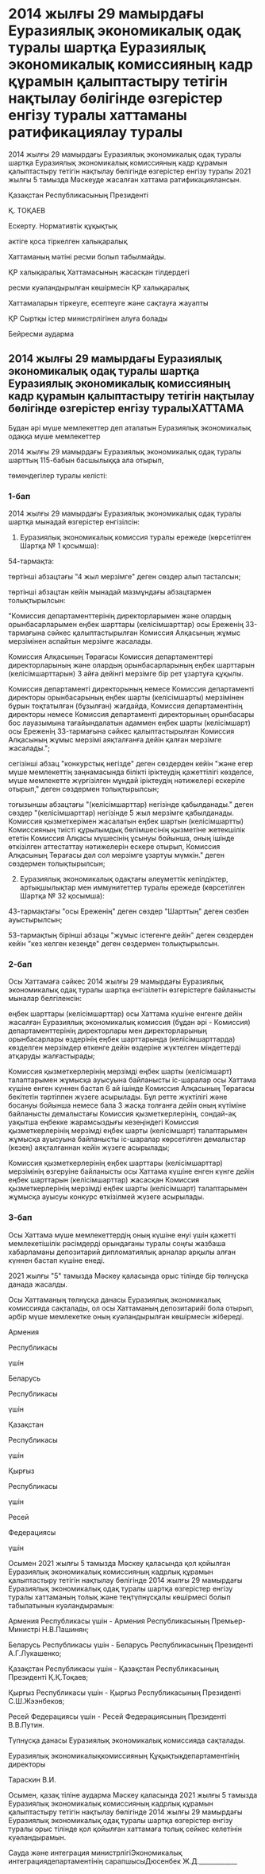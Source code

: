 # 2014 жылғы 29 мамырдағы Еуразиялық экономикалық одақ туралы шартқа Еуразиялық экономикалық комиссияның кадр құрамын қалыптастыру тетігін нақтылау бөлігінде өзгерістер енгізу туралы хаттаманы ратификациялау туралы 

2014 жылғы 29 мамырдағы Еуразиялық экономикалық одақ туралы шартқа Еуразиялық экономикалық комиссияның кадр құрамын қалыптастыру тетігін нақтылау бөлігінде өзгерістер енгізу туралы 2021 жылғы 5 тамызда Мәскеуде жасалған хаттама ратификациялансын.

Қазақстан Республикасының Президенті

Қ. ТОҚАЕВ

Ескерту. Нормативтік құқықтық

актіге қоса тіркелген халықаралық

Хаттаманың мәтіні ресми болып табылмайды.

ҚР халықаралық Хаттамасының жасасқан тілдердегі

ресми куәландырылған көшірмесін ҚР халықаралық

Хаттамаларын тіркеуге, есептеуге және сақтауға жауапты

ҚР Сыртқы істер министрлігінен алуға болады

Бейресми аударма

## 2014 жылғы 29 мамырдағы Еуразиялық экономикалық одақ туралы шартқа Еуразиялық экономикалық комиссияның кадр құрамын қалыптастыру тетігін нақтылау бөлігінде өзгерістер енгізу туралыХАТТАМА

Бұдан әрі мүше мемлекеттер деп аталатын Еуразиялық экономикалық одаққа мүше мемлекеттер

2014 жылғы 29 мамырдағы Еуразиялық экономикалық одақ туралы шарттың 115-бабын басшылыққа ала отырып,

төмендегілер туралы келісті:

### 1-бап

2014 жылғы 29 мамырдағы Еуразиялық экономикалық одақ туралы шартқа мынадай өзгерістер енгізілсін:

1) Еуразиялық экономикалық комиссия туралы ережеде (көрсетілген Шартқа № 1 қосымша):

54-тармақта:

төртінші абзацтағы "4 жыл мерзімге" деген сөздер алып тасталсын;

төртінші абзацтан кейін мынадай мазмұндағы абзацтармен толықтырылсын:

"Комиссия департаменттерінің директорларымен және олардың орынбасарларымен еңбек шарттары (келісімшарттар) осы Ереженің 33-тармағына сәйкес қалыптастырылған Комиссия Алқасының жұмыс мерзімінен аспайтын мерзімге жасалады.

Комиссия Алқасының Төрағасы Комиссия департаменттері директорларының және олардың орынбасарларының еңбек шарттарын (келісімшарттарын) 3 айға дейінгі мерзімге бір рет ұзартуға құқылы.

Комиссия департаменті директорының немесе Комиссия департаменті директоры орынбасарының еңбек шарты (келісімшарты) мерзімінен бұрын тоқтатылған (бұзылған) жағдайда, Комиссия департаментінің директоры немесе Комиссия департаменті директорының орынбасары бос лауазымына тағайындалатын адаммен еңбек шарты (келісімшарт) осы Ереженің 33-тармағына сәйкес қалыптастырылған Комиссия Алқасының жұмыс мерзімі аяқталғанға дейін қалған мерзімге жасалады.";

сегізінші абзац "конкурстық негізде" деген сөздерден кейін "және егер мүше мемлекеттің заңнамасында білікті іріктеудің қажеттілігі көзделсе, мүше мемлекетте жүрғізілген мұндай іріктеудің нәтижелері ескеріле отырып," деген сөздермен толықтырылсын;

тоғызыншы абзацтағы "(келісімшарттар) негізінде қабылданады." деген сөздер "(келісімшарттар) негізінде 5 жыл мерзімге қабылданады. Комиссия қызметкерімен жасалатын еңбек шартын (келісімшартты) Комиссияның тиісті құрылымдық бөлімшесінің қызметіне жетекшілік ететін Комиссия Алқасы мүшесінің ұсынуы бойынша, оның ішінде өткізілген аттестаттау нәтижелерін ескере отырып, Комиссия Алқасының Төрағасы дәл сол мерзімге ұзартуы мүмкін." деген сөздермен толықтырылсын;

2) Еуразиялық экономикалық одақтағы әлеуметтік кепілдіктер, артықшылықтар мен иммунитеттер туралы ережеде (көрсетілген Шартқа № 32 қосымша):

43-тармақтағы "осы Ереженің" деген сөздер "Шарттың" деген сөзбен ауыстырылсын;

53-тармақтың бірінші абзацы "жұмыс істегенге дейін" деген сөздерден кейін "кез келген кезеңде" деген сөздермен толықтырылсын.

### 2-бап

Осы Хаттамаға сәйкес 2014 жылғы 29 мамырдағы Еуразиялық экономикалық одақ туралы шартқа енгізілетін өзгерістерге байланысты мыналар белгіленсін:

еңбек шарттары (келісімшарттар) осы Хаттама күшіне енгенге дейін жасалған Еуразиялық экономикалық комиссия (бұдан әрі - Комиссия) департаменттерінің директорлары мен директорларының орынбасарлары өздерінің еңбек шарттарында (келісімшарттарда) көзделген мерзімдер өткенге дейін өздеріне жүктелген міндеттерді атқаруды жалғастырады;

Комиссия қызметкерлерінің мерзімді еңбек шарты (келісімшарт) талаптарымен жұмысқа ауысуына байланысты іс-шаралар осы Хаттама күшіне енген күннен бастап 6 ай ішінде Комиссия Алқасының Төрағасы бекітетін тәртіппен жүзеге асырылады. Бұл ретте жүктілігі және босануы бойынша немесе бала 3 жасқа толғанға дейін оның күтіміне байланысты демалыстағы Комиссия қызметкерлерінің, сондай-ақ уақытша еңбекке жарамсыздығы кезеңіндегі Комиссия қызметкерлерінің мерзімді еңбек шарты (келісімшарт) талаптарымен жұмысқа ауысуына байланысты іс-шаралар көрсетілген демалыстар (кезең) аяқталғаннан кейін жүзеге асырылады;

Комиссия қызметкерлерінің еңбек шарттары (келісімшарттар) мерзімінің өзгеруіне байланысты осы Хаттама күшіне енген күнге дейін еңбек шарттарын (келісімшарттар) жасасқан Комиссия қызметкерлерінің мерзімді еңбек шарты (келісімшарт) талаптарымен жұмысқа ауысуы конкурс өткізілмей жүзеге асырылады.

### 3-бап

Осы Хаттама мүше мемлекеттердің оның күшіне енуі үшін қажетті мемлекетішілік рәсімдерді орындағаны туралы соңғы жазбаша хабарламаны депозитарий дипломатиялық арналар арқылы алған күннен бастап күшіне енеді.

2021 жылғы "5" тамызда Мәскеу қаласында орыс тілінде бір төлнұсқа данада жасалды.

Осы Хаттаманың төлнұсқа данасы Еуразиялық экономикалық комиссияда сақталады, ол осы Хаттаманың депозитарийі бола отырып, әрбір мүше мемлекетке оның куәландырылған көшірмесін жібереді.

Армения

Республикасы

үшін

Беларусь

Республикасы

үшін

Қазақстан

Республикасы

үшін

Қырғыз

Республикасы

үшін

Ресей

Федерациясы

үшін

Осымен 2021 жылғы 5 тамызда Мәскеу қаласында қол қойылған Еуразиялық экономикалық комиссияның кадрлық құрамын қалыптастыру тетігін нақтылау бөлігінде 2014 жылғы 29 мамырдағы Еуразиялық экономикалық одақ туралы шартқа өзгерістер енгізу туралы хаттаманың толық және теңтүпнұсқалы көшірмесі болып табылатынын куәландырамын:

Армения Республикасы үшін - Армения Республикасының Премьер-Министрі Н.В.Пашинян;

Беларусь Республикасы үшін - Беларусь Республикасының Президенті A.Г.Лукашенко;

Қазақстан Республикасы үшін - Қазақстан Республикасының Президенті Қ.Қ.Тоқаев;

Қырғыз Республикасы үшін - Қырғыз Республикасының Президенті С.Ш.Жээнбеков;

Ресей Федерациясы үшін - Ресей Федерациясының Президенті B.В.Путин.

Түпнұсқа данасы Еуразиялық экономикалық комиссияда сақталады.

Еуразиялық экономикалықкомиссияның Құқықтықдепартаментінің директоры

Тараскин В.И.

Осымен, қазақ тіліне аударма Мәскеу қаласында 2021 жылғы 5 тамызда Еуразиялық экономикалық комиссияның кадрлық құрамын қалыптастыру тетігін нақтылау бөлігінде 2014 жылғы 29 мамырдағы Еуразиялық экономикалық одақ туралы шартқа өзгерістер енгізу туралы орыс тілінде қол қойылған хаттамаға толық сейкес келетінін куәландырамын.

Сауда және интеграция министрлігіЭкономикалық интеграциядепартаментінің сарапшысыДюсенбек Ж.Д.____________

